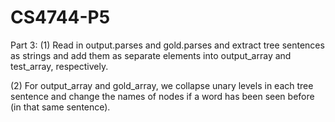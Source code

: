 # CS4744-P5
Part 3:
(1) Read in output.parses and gold.parses and extract tree sentences as strings and add them as separate elements into output_array and test_array, respectively. 

(2) For output_array and gold_array, we collapse unary levels in each tree sentence and change the names of nodes if a word has been seen before (in that same sentence). 